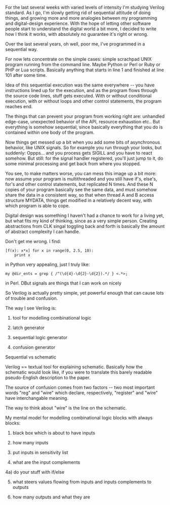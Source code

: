 For the last several weeks with varied levels of intensity I'm studying
Verilog standard. As I go, I'm slowly getting rid of sequential attitude of doing
things, and growing more and more analogies between my programming and
digital-design experience. With the hope of letting other software people start to
understand the digital world a bit more, I decided to write how I think it
works, with absolutely no guarantee it's right or wrong. 

Over the last several years, oh well, poor me, I've programmed in a
sequential way. 

For now lets concentrate on the simple cases: simple scrachpad UNIX program
running from the command line. Maybe Python or Perl or Ruby or PHP or Lua
scripts. Basically anything that starts in line 1 and finished at line 101
after some time.

Idea of this sequential execution was the same everywhere -- you have
instructions lined up for the execution, and as the program flows through
the source code lines, stuff gets executed. With or without conditional
execution, with or without loops and other control statements, the program
reaches end.

The things that can prevent your program from working right are: unhandled
edge-case, unexpected behavior of the API, resource exhaustion etc.. But
everything is somehow sequential, since basically everything that you do is
contained within one body of the program.

Now things get messed up a bit when you add some bits of asynchronous
behavior, like UNIX signals. So for example you run through your looks, but
suddenly: Oppps... and you process gets SIGILL and you have to react
somehow. But still: for the signal handler registered, you'll just jump to
it, do some minimal processing and get back from where you stopped.

You see, to make matters worse, you can mess this image up a bit more: now
assume your program is multithreaded and you still have if's, else's, for's
and other control statements, but replicated N times. And these N copies of
your program basically see the same data, and must somehow share the data in
a consistent way, so that when thread A and B access structure MYDATA,
things get modified in a relatively decent way, with which program is able
to cope.



Digital design was something I haven't had a chance to work for a living yet,
but what fits my kind of thinking, since as a very simple person.
Creating abstractions from CLK singal toggling back and forth is basically
the amount of abstract complexity I can handle.

Don't get me wrong. I find:

	[f(x): x*x] for x in range(0, 2.5, 10):
		print x

in Python very appealing, just I truly like:

	my @dir_ents = grep { /^(\d{4}-\d{2}-\d{2}).*/ } <.*>;

in Perl. DBut signals are things that I can work on nicely


So Verilog is actually pretty simple, yet powerful enough that can cause
lots of trouble and confusion.

The way I see Verilog is:

1) tool for modelling combinational logic

2) latch generator

3) sequential logic generator

4) confusion generator

Sequential vs schematic

Verilog == textual tool for explaining schematic. Basically how the
schematic would look like, if you were to translate this barely readable
pseudo-English description to the paper.

The source of confusion comes from two factors -- two most important words
"reg" and "wire" which declare, respectively, "register" and "wire" have
interchangable meaning.

The way to think about "wire" is the line on the schematic.

My mental model for modelling combinational logic blocks with always blocks:

1) black box which is about to have inputs

2) how many inputs

3) put inputs in sensitivity list

4) what are the input complements

4a) do your stuff with if/else

5) what steers values flowing from inputs and inputs complements to outputs

6) how many outputs and what they are


